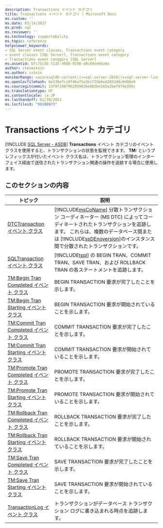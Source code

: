 ```yaml
---
description: Transactions イベント カテゴリ
title: Transactions イベント カテゴリ | Microsoft Docs
ms.custom: ''
ms.date: 03/14/2017
ms.prod: sql
ms.reviewer: ''
ms.technology: supportability
ms.topic: reference
helpviewer_keywords:
- SQL Server event classes, Transactions event category
- event classes [SQL Server], Transactions event category
- Transactions event category [SQL Server]
ms.assetid: bfc75c5b-7115-49d8-9148-a0c84ee66a9a
author: stevestein
ms.author: sstein
monikerRange: =azuresqldb-current||>=sql-server-2016||>=sql-server-linux-2017||=azuresqldb-mi-current
ms.openlocfilehash: be136efcc9f46af5a3b1f25b6e42033d8c0d08e0
ms.sourcegitcommit: 33f0f190f962059826e002be165a2bef4f9e350c
ms.translationtype: HT
ms.contentlocale: ja-JP
ms.lasthandoff: 01/30/2021
ms.locfileid: "99188073"
---
```

# <a name="transactions-event-category"></a>Transactions イベント カテゴリ
[!INCLUDE [SQL Server - ASDB](../../includes/applies-to-version/sql-asdb.md)]
  **Transactions** イベント カテゴリのイベント クラスを使用すると、トランザクションの状態を監視できます。 **TM:** というプレフィックスが付いたイベント クラス名は、トランザクション管理のインターフェイス経由で送信されたトランザクション関連の操作を追跡する場合に使用します。  
  
## <a name="in-this-section"></a>このセクションの内容  
  
|トピック|説明|  
|-----------|-----------------|  
|[DTCTransaction イベント クラス](../../relational-databases/event-classes/dtctransaction-event-class.md)|[!INCLUDE[msCoName](../../includes/msconame-md.md)] 分散トランザクション コーディネーター (MS DTC) によってコーディネートされたトランザクションを追跡します。 これらは、複数のデータベース間または [!INCLUDE[ssDEnoversion](../../includes/ssdenoversion-md.md)]のインスタンス間で分散されたトランザクションです。|  
|[SQLTransaction イベント クラス](../../relational-databases/event-classes/sqltransaction-event-class.md)|[!INCLUDE[tsql](../../includes/tsql-md.md)] の BEGIN TRAN、COMMIT TRAN、SAVE TRAN、および ROLLBACK TRAN の各ステートメントを追跡します。|  
|[TM:Begin Tran Completed イベント クラス](../../relational-databases/event-classes/tm-begin-tran-completed-event-class.md)|BEGIN TRANSACTION 要求が完了したことを示します。|  
|[TM:Begin Tran Starting イベント クラス](../../relational-databases/event-classes/tm-begin-tran-starting-event-class.md)|BEGIN TRANSACTION 要求が開始されていることを示します。|  
|[TM:Commit Tran Completed イベント クラス](../../relational-databases/event-classes/tm-commit-tran-completed-event-class.md)|COMMIT TRANSACTION 要求が完了したことを示します。|  
|[TM:Commit Tran Starting イベント クラス](../../relational-databases/event-classes/tm-commit-tran-starting-event-class.md)|COMMIT TRANSACTION 要求が開始されていることを示します。|  
|[TM:Promote Tran Completed イベント クラス](../../relational-databases/event-classes/tm-promote-tran-completed-event-class.md)|PROMOTE TRANSACTION 要求が完了したことを示します。|  
|[TM:Promote Tran Starting イベント クラス](../../relational-databases/event-classes/tm-promote-tran-starting-event-class.md)|PROMOTE TRANSACTION 要求が開始されていることを示します。|  
|[TM:Rollback Tran Completed イベント クラス](../../relational-databases/event-classes/tm-rollback-tran-completed-event-class.md)|ROLLBACK TRANSACTION 要求が完了したことを示します。|  
|[TM:Rollback Tran Starting イベント クラス](../../relational-databases/event-classes/tm-rollback-tran-starting-event-class.md)|ROLLBACK TRANSACTION 要求が開始されていることを示します。|  
|[TM:Save Tran Completed イベント クラス](../../relational-databases/event-classes/tm-save-tran-completed-event-class.md)|SAVE TRANSACTION 要求が完了したことを示します。|  
|[TM:Save Tran Starting イベント クラス](../../relational-databases/event-classes/tm-save-tran-starting-event-class.md)|SAVE TRANSACTION 要求が開始されていることを示します。|  
|[TransactionLog イベント クラス](../../relational-databases/event-classes/transactionlog-event-class.md)|トランザクションがデータベース トランザクション ログに書き込まれる時点を追跡します。|  
  
  
